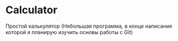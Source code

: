 # Calculator

Простой калькулятор
(Небольшая программа, в конце написания которой я планирую изучить основы работы с Git)
